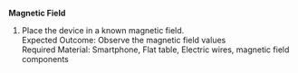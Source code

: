 **Magnetic Field**

1. Place the device in a known magnetic field.<br>
Expected Outcome: Observe the magnetic field values<br>
Required Material: Smartphone, Flat table, Electric wires, magnetic field components<br>